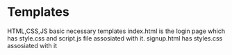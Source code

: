 # Templates
HTML,CSS,JS basic necessary templates
index.html is the login page which has style.css and script.js file assosiated with it.
signup.html has styles.css assosiated with it
